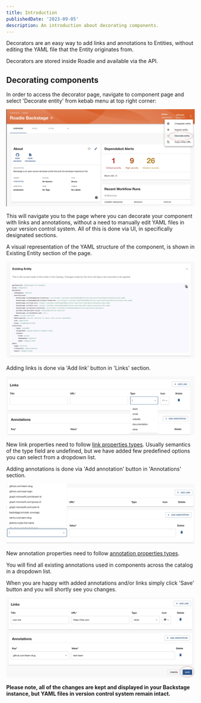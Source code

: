 ```yaml
---
title: Introduction
publishedDate: '2023-09-05'
description: An introduction about decorating components.
---
```


Decorators are an easy way to add links and annotations to Entities, without editing the YAML file that the Entity originates from.

Decorators are stored inside Roadie and available via the API.

## Decorating components

In order to access the decorator page, navigate to component page and select 'Decorate entity' from kebab menu at top right corner:

![Decorate component](./decorate_entity.webp)

This will navigate you to the page where you can decorate your component with links and annotations, without a need to manually edit YAML files in your version control system. All of this is done via UI, in specifically designated sections.

A visual representation of the YAML structure of the component, is shown in Existing Entity section of the page.

![Existing component](./existing_entity.webp)

Adding links is done via 'Add link' button in 'Links' section.

![Add link](./add_link.webp)

New link properties need to follow [link properties types](https://backstage.io/docs/features/software-catalog/descriptor-format#links-optional). Usually semantics of the type field are undefined, but we have added few predefined options you can select from a dropdown list.

Adding annotations is done via 'Add annotation' button in 'Annotations' section.

![Add annotation](./add_annotation.webp)

New annotation properties need to follow [annotation properties types](https://backstage.io/docs/features/software-catalog/descriptor-format#annotations-optional).

You will find all existing annotations used in components across the catalog in a dropdown list.

When you are happy with added annotations and/or links simply click 'Save' button and you will shortly see you changes.

![Save changes](./save_decorator.webp)

<b> Please note, all of the changes are kept and displayed in your Backstage instance, but YAML files in version control system remain intact. </b>
